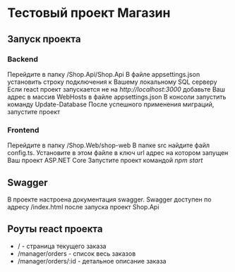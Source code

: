 # Тестовый проект Магазин

## Запуск проекта

### Backend
Перейдите в папку /Shop.Api/Shop.Api
В файле appsettings.json установить строку подключения к Вашему локальному SQL серверу
Если react проект запускается не на *http://localhost:3000* добавьте Ваш адрес в массив WebHosts в файле appsettings.json
В консоли запустить команду Update-Database
После успешного применения миграций, запустите проект  

### Frontend
Перейдите в папку /Shop.Web/shop-web
В папке src найдите файл config.ts. Установите в этом файле в ключ url адрес на котором запущен Ваш проект ASP.NET Core
Запустите проект командой *npm start*

## Swagger

В проекте настроена документация swagger. Swagger доступен по адресу /index.html после запуска проект Shop.Api

## Роуты react проекта

* / - страница текущего заказа
* /manager/orders - список весь заказов
* /manager/orders/:id - детальное описание заказа
